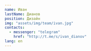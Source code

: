 ```yaml
---
name: Иван
lastName: Дианов
position: Дизайн
img: "assets/img/team/ivan.jpg"
contacts:
  - messenger: "telegram"
    href: "http://t.me/s/ivan_dianov"
lang: en
---
```

